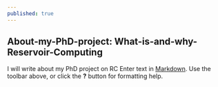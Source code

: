 ```yaml
---
published: true
---
```

## About-my-PhD-project: What-is-and-why-Reservoir-Computing

I will write about my PhD project on RC
Enter text in [Markdown](http://daringfireball.net/projects/markdown/). Use the toolbar above, or click the **?** button for formatting help.
